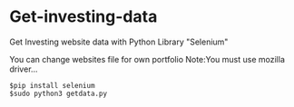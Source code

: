 # Get-investing-data
 Get Investing website data with Python
	Library "Selenium"

You can change websites file for own portfolio
Note:You must use mozilla driver...


```
$pip install selenium
$sudo python3 getdata.py
```


